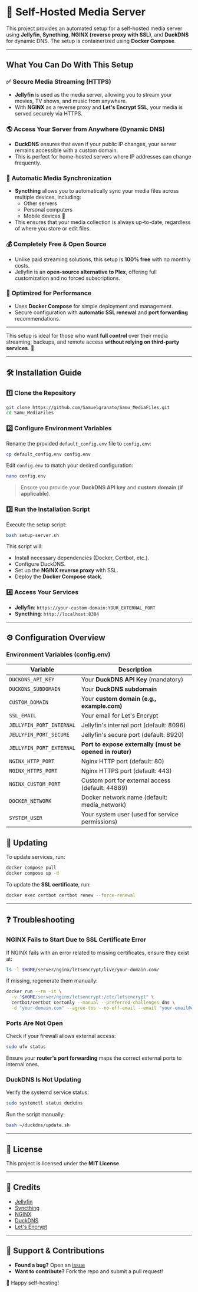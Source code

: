 # 🚀 Self-Hosted Media Server

This project provides an automated setup for a self-hosted media server using **Jellyfin**, **Syncthing**, **NGINX (reverse proxy with SSL)**, and **DuckDNS** for dynamic DNS. The setup is containerized using **Docker Compose**.

---

## What You Can Do With This Setup

### ✅ **Secure Media Streaming (HTTPS)**

- **Jellyfin** is used as the media server, allowing you to stream your movies, TV shows, and music from anywhere.
- With **NGINX** as a reverse proxy and **Let's Encrypt SSL**, your media is served securely via HTTPS.

### 🌎 **Access Your Server from Anywhere (Dynamic DNS)**

- **DuckDNS** ensures that even if your public IP changes, your server remains accessible with a custom domain.
- This is perfect for home-hosted servers where IP addresses can change frequently.

### 🔄 **Automatic Media Synchronization**

- **Syncthing** allows you to automatically sync your media files across multiple devices, including:
  - Other servers
  - Personal computers
  - Mobile devices 📱
- This ensures that your media collection is always up-to-date, regardless of where you store or edit files.

### 💰 **Completely Free & Open Source**

- Unlike paid streaming solutions, this setup is **100% free** with no monthly costs.
- Jellyfin is an **open-source alternative to Plex**, offering full customization and no forced subscriptions.

### 🚀 **Optimized for Performance**

- Uses **Docker Compose** for simple deployment and management.
- Secure configuration with **automatic SSL renewal** and **port forwarding** recommendations.

---

This setup is ideal for those who want **full control** over their media streaming, backups, and remote access **without relying on third-party services**. 💪

---

## 🛠️ Installation Guide

### 1️⃣ Clone the Repository

```bash
git clone https://github.com/Samuelgranato/Samu_MediaFiles.git
cd Samu_MediaFiles
```

### 2️⃣ Configure Environment Variables

Rename the provided `default_config.env` file to `config.env`:

```bash
cp default_config.env config.env
```

Edit `config.env` to match your desired configuration:

```bash
nano config.env
```

> Ensure you provide your **DuckDNS API key** and **custom domain (if applicable)**.

### 3️⃣ Run the Installation Script

Execute the setup script:

```bash
bash setup-server.sh
```

This script will:

- Install necessary dependencies (Docker, Certbot, etc.).
- Configure DuckDNS.
- Set up the **NGINX reverse proxy** with SSL.
- Deploy the **Docker Compose stack**.

### 4️⃣ Access Your Services

- **Jellyfin**: `https://your-custom-domain:YOUR_EXTERNAL_PORT`
- **Syncthing**: `http://localhost:8384`

---

## ⚙️ Configuration Overview

### **Environment Variables (config.env)**

| Variable                 | Description                                              |
| ------------------------ | -------------------------------------------------------- |
| `DUCKDNS_API_KEY`        | Your **DuckDNS API Key** (mandatory)                     |
| `DUCKDNS_SUBDOMAIN`      | Your **DuckDNS subdomain**                               |
| `CUSTOM_DOMAIN`          | Your **custom domain (e.g., example.com)**               |
| `SSL_EMAIL`              | Your email for Let's Encrypt                             |
| `JELLYFIN_PORT_INTERNAL` | Jellyfin's internal port (default: 8096)                 |
| `JELLYFIN_PORT_SECURE`   | Jellyfin's secure port (default: 8920)                   |
| `JELLYFIN_PORT_EXTERNAL` | **Port to expose externally (must be opened in router)** |
| `NGINX_HTTP_PORT`        | Nginx HTTP port (default: 80)                            |
| `NGINX_HTTPS_PORT`       | Nginx HTTPS port (default: 443)                          |
| `NGINX_CUSTOM_PORT`      | Custom port for external access (default: 44889)         |
| `DOCKER_NETWORK`         | Docker network name (default: media_network)             |
| `SYSTEM_USER`            | Your system user (used for service permissions)          |

## 🔄 Updating

To update services, run:

```bash
docker compose pull
docker compose up -d
```

To update the **SSL certificate**, run:

```bash
docker exec certbot certbot renew --force-renewal
```

---

## ❓ Troubleshooting

### NGINX Fails to Start Due to SSL Certificate Error

If NGINX fails with an error related to missing certificates, ensure they exist at:

```bash
ls -l $HOME/server/nginx/letsencrypt/live/your-domain.com/
```

If missing, regenerate them manually:

```bash
docker run --rm -it \
  -v "$HOME/server/nginx/letsencrypt:/etc/letsencrypt" \
  certbot/certbot certonly --manual --preferred-challenges dns \
  -d "your-domain.com" --agree-tos --no-eff-email --email "your-email@example.com"
```

### Ports Are Not Open

Check if your firewall allows external access:

```bash
sudo ufw status
```

Ensure your **router's port forwarding** maps the correct external ports to internal ones.

### DuckDNS Is Not Updating

Verify the systemd service status:

```bash
sudo systemctl status duckdns
```

Run the script manually:

```bash
bash ~/duckdns/update.sh
```

---

## 📜 License

This project is licensed under the **MIT License**.

---

## 🙌 Credits

- [Jellyfin](https://jellyfin.org/)
- [Syncthing](https://syncthing.net/)
- [NGINX](https://nginx.org/)
- [DuckDNS](https://www.duckdns.org/)
- [Let's Encrypt](https://letsencrypt.org/)

---

## 🌟 Support & Contributions

- **Found a bug?** Open an [issue](https://github.com/Samuelgranato/Samu_MediaFiles/issues)
- **Want to contribute?** Fork the repo and submit a pull request!

🚀 Happy self-hosting!
